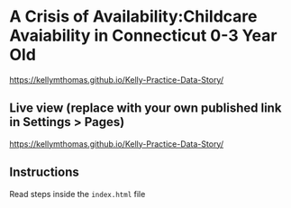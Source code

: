 # A Crisis of Availability:Childcare Avaiability in Connecticut 0-3 Year Old 
https://kellymthomas.github.io/Kelly-Practice-Data-Story/

## Live view (replace with your own published link in Settings > Pages)
https://kellymthomas.github.io/Kelly-Practice-Data-Story/

## Instructions
Read steps inside the `index.html` file
